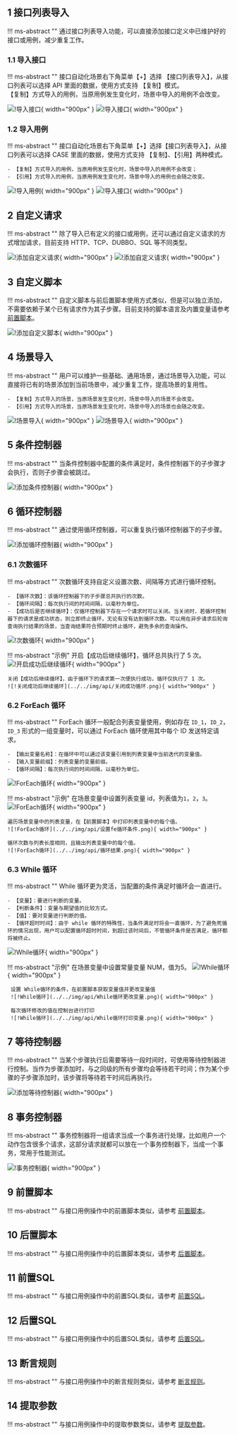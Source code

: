 ## 1 接口列表导入
!!! ms-abstract "" 
    通过接口列表导入功能，可以直接添加接口定义中已维护好的接口或用例，减少重复工作。<br />

### 1.1 导入接口
!!! ms-abstract "" 
    接口自动化场景右下角菜单【+】选择 【接口列表导入】，从接口列表可以选择 API 里面的数据，使用方式支持 【复制】模式。 <br />
    【复制】方式导入的用例，当原用例发生变化时，场景中导入的用例不会改变。<br />

![!导入接口](../../img/api/接口导入lb.png){ width="900px" }
![!导入接口](../../img/api/导入选择api.png){ width="900px" }


### 1.2 导入用例 
!!! ms-abstract "" 
    接口自动化场景右下角菜单【+】选择【接口列表导入】，从接口列表可以选择 CASE 里面的数据，使用方式支持 【复制】、【引用】两种模式。 <br />

    - 【复制】方式导入的用例，当原用例发生变化时，场景中导入的用例不会改变；
    - 【引用】方式导入的用例，当原用例发生变化时，场景中导入的用例也会随之改变。

![!导入用例](../../img/api/导入复制引用.png){ width="900px" }
![!导入接口](../../img/api/接口导入展示.png){ width="900px" }

## 2 自定义请求
!!! ms-abstract "" 
    除了导入已有定义的接口或用例，还可以通过自定义请求的方式增加请求，目前支持 HTTP、TCP、DUBBO、SQL 等不同类型。

![!添加自定义请求](../../img/api/自定义请求.png){ width="900px" }
![!添加自定义请求](../../img/api/场景自定义请求.png){ width="900px" }

## 3 自定义脚本
!!! ms-abstract "" 
    自定义脚本与前后置脚本使用方式类似，但是可以独立添加，不需要依赖于某个已有请求作为其子步骤。目前支持的脚本语言及内置变量请参考  [前置脚本](../api_step##-1-前置脚本)。

![!添加自定义脚本](../../img/api/场景自定义脚本.png){ width="900px" }

## 4 场景导入
!!! ms-abstract "" 
    用户可以维护一些基础、通用场景，通过场景导入功能，可以直接将已有的场景添加到当前场景中，减少重复工作，提高场景的复用性。 <br />

    - 【复制】方式导入的场景，当原场景发生变化时，场景中导入的场景不会改变。
    - 【引用】方式导入的场景，当原场景发生变化时，场景中导入的场景也会随之改变。

![!场景导入](../../img/api/场景导入.png){ width="900px" }
![!场景导入](../../img/api/列表场景导入.png){ width="900px" }


## 5 条件控制器
!!! ms-abstract "" 
    当条件控制器中配置的条件满足时，条件控制器下的子步骤才会执行，否则子步骤会被跳过。

![!添加条件控制器](../../img/api/条件控制器使用.png){ width="900px" }

## 6 循环控制器
!!! ms-abstract "" 
    通过使用循环控制器，可以重复执行循环控制器下的子步骤。

![!添加循环控制器](../../img/api/循环控制器.png){ width="900px" }

### 6.1 次数循环 
!!! ms-abstract "" 
    次数循环支持自定义设置次数、间隔等方式进行循环控制。

    - 【循环次数】：该循环控制器下的子步骤总共执行的次数。
    - 【循环间隔】：每次执行间的时间间隔，以毫秒为单位。
    - 【成功后是否继续循环】：仅循环控制器下存在一个请求时可以关闭。当关闭时，若循环控制器下的请求是成功状态，则立即终止循环，无论有没有达到循环次数。可以用在异步请求后轮询查询执行结果的场景，当查询结果符合预期时终止循环，避免多余的查询操作。

![!次数循环](../../img/api/次数循环1.png){ width="900px" }

!!! ms-abstract "示例"
    开启【成功后继续循环】，循环总共执行了 5 次。
    ![!开启成功后继续循环](../../img/api/开启成功循环.png){ width="900px" }
    
    关闭【成功后继续循环】，由于循环下的请求第一次便执行成功，循环仅执行了 1 次。
    ![!关闭成功后继续循环](../../img/api/关闭成功循环.png){ width="900px" }

### 6.2 ForEach 循环 
!!! ms-abstract ""
    ForEach 循环一般配合列表变量使用，例如存在 `ID_1`，`ID_2`，`ID_3` 形式的一组变量时，可以通过 ForEach 循环使用其中每个 ID 发送特定请求。<br />

    - 【输出变量名称】：在循环中可以通过该变量引用到列表变量中当前迭代的变量值。
    - 【输入变量前缀】：列表变量的变量前缀。
    - 【循环间隔】：每次执行间的时间间隔，以毫秒为单位。

![!ForEach循环](../../img/api/foreach.png){ width="900px" }

!!! ms-abstract "示例"
    在场景变量中设置列表变量 id，列表值为`1`，`2`，`3`。
    ![!ForEach循环](../../img/api/添加变量.png){ width="900px" }
    
    遍历场景变量中的列表变量，在【前置脚本】中打印列表变量中的每个值。
    ![!ForEach循环](../../img/api/设置fe循环条件.png){ width="900px" }
    
    循环次数与列表长度相同，且输出列表变量中的每个值。
    ![!ForEach循环](../../img/api/循环结果.png){ width="900px" }
    
### 6.3 While 循环 
!!! ms-abstract ""
    While 循环更为灵活，当配置的条件满足时循环会一直进行。

    - 【变量】：要进行判断的变量。
    - 【判断条件】：变量与期望值的比较方式。
    - 【值】：要对变量进行判断的值。
    - 【循环超时时间】：由于 while 循环的特殊性，当条件满足时将会一直循环，为了避免死循环的情况出现，用户可以配置循环超时时间，到超过该时间后，不管循环条件是否满足，循环都将被终止。

![!While循环](../../img/api/While循环.png){ width="900px" }


!!! ms-abstract "示例"
      在场景变量中设置常量变量 NUM，值为5。
     ![!While循环](../../img/api/While循环设置变量.png){ width="900px" }
     
     设置 While循环的条件，在前置脚本获取变量值并更改变量值
     ![!While循环](../../img/api/While循环更改变量.png){ width="900px" }
     
     每次循环修改的值在控制台进行打印
     ![!While循环](../../img/api/While循环打印变量.png){ width="900px" }

## 7 等待控制器
!!! ms-abstract ""
    当某个步骤执行后需要等待一段时间时，可使用等待控制器进行控制。当作为步骤添加时，与之同级的所有步骤均会等待若干时间；作为某个步骤的子步骤添加时，该步骤将等待若干时间后再执行。

![!添加等待控制器](../../img/api/添加等待控制器.png){ width="900px" }

## 8 事务控制器
!!! ms-abstract ""
    事务控制器将一组请求当成一个事务进行处理，比如用户一个动作包含很多个请求，这部分请求就都可以放在一个事务控制器下，当成一个事务，常用于性能测试。

![!事务控制器](../../img/api/事务控制器.png){ width="900px" }

## 9 前置脚本
!!! ms-abstract ""
    与接口用例操作中的前置脚本类似，请参考 [前置脚本](../api_step##-1-前置脚本)。

## 10 后置脚本
!!! ms-abstract ""
    与接口用例操作中的后置脚本类似，请参考 [后置脚本](../api_step##-2-后置脚本)。

## 11 前置SQL
!!! ms-abstract ""
    与接口用例操作中的前置SQL类似，请参考 [前置SQL](../api_step##-3-前置-sql)。

## 12 后置SQL
!!! ms-abstract ""
    与接口用例操作中的后置SQL类似，请参考 [后置SQL](../api_step##-4-后置-sql)。

## 13 断言规则
!!! ms-abstract ""
    与接口用例操作中的断言规则类似，请参考 [断言规则](../api_step##-5-断言规则)。

## 14 提取参数
!!! ms-abstract ""
    与接口用例操作中的提取参数类似，请参考 [提取参数](../api_step##6-提取参数)。